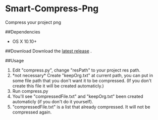 # Smart-Compress-Png
Compress your project png

##Dependencies
* OS X 10.10+

##Download
Download the 
<a href="https://codeload.github.com/Schrodinger123/Smart-Compress-Png/zip/master">latest release</a>
.

##Usage
1. Edit "compress.py", change "resPath" to your project res path.
2. \*not necessary\* Create "keepOrg.txt" at current path, you can put in some file path that you don't want it to be compressed. (If you don't create this file it will be created automaticly.)
3. Run compress.py
4. You'll see "compressedFile.txt" and "keepOrg.txt" been created automaticly (if you don't do it yourself).
5. "compressedFile.txt" is a list that already compressed. It will not be compressed again.
